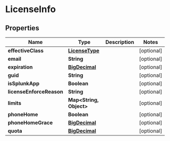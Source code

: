 # LicenseInfo

## Properties
Name | Type | Description | Notes
------------ | ------------- | ------------- | -------------
**effectiveClass** | [**LicenseType**](LicenseType.md) |  |  [optional]
**email** | **String** |  |  [optional]
**expiration** | [**BigDecimal**](BigDecimal.md) |  |  [optional]
**guid** | **String** |  |  [optional]
**isSplunkApp** | **Boolean** |  |  [optional]
**licenseEnforceReason** | **String** |  |  [optional]
**limits** | **Map&lt;String, Object&gt;** |  |  [optional]
**phoneHome** | **Boolean** |  |  [optional]
**phoneHomeGrace** | [**BigDecimal**](BigDecimal.md) |  |  [optional]
**quota** | [**BigDecimal**](BigDecimal.md) |  |  [optional]
